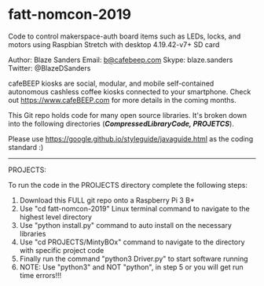# fatt-nomcon-2019
Code to control makerspace-auth board items such as LEDs, locks, and motors using Raspbian Stretch with desktop 4.19.42-v7+ SD card

Author: Blaze Sanders Email: b@cafebeep.com Skype: blaze.sanders Twitter: @BlazeDSanders

cafeBEEP kiosks are social, modular, and mobile self-contained autonomous cashless coffee kiosks connected to your smartphone. Check out https://www.cafeBEEP.com for more details in the coming months.

This Git repo holds code for many open source libraries. It's broken down into the following directories (***CompressedLibraryCode, PROJETCS***). 

Please use https://google.github.io/styleguide/javaguide.html as the coding standard :)

***
PROJECTS:

To run the code in the PROIJECTS directory complete the following steps:
1. Download this FULL git repo onto a Raspberry Pi 3 B+  
2. Use "cd fatt-nomcon-2019" Linux terminal command to navigate to the highest level directory
3. Use "python install.py" command to auto install on the necessary libraries
4. Use "cd PROJECTS/MintyBOx" command to navigate to the directory with specific project code
5. Finally run the command "python3 Driver.py" to start software running
6. NOTE: Use "python3" and NOT "python", in step 5 or you will get run time errors!!!
